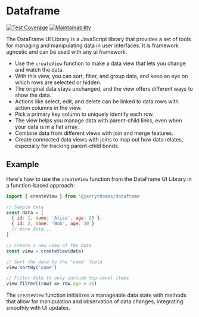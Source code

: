 # Dataframe

[![Test Coverage][coverage_badge]][coverage_url]
[![Maintainability][maintainability_badge]][maintainability_url]

The DataFrame UI Library is a JavaScript library that provides a set of tools for managing and manipulating data in user interfaces. It is framework agnostic and can be used with any ui framework.

- Use the `createView` function to make a data view that lets you change and watch the data.
- With this view, you can sort, filter, and group data, and keep an eye on which rows are selected or hidden.
- The original data stays unchanged, and the view offers different ways to show the data.
- Actions like select, edit, and delete can be linked to data rows with action columns in the view.
- Pick a primary key column to uniquely identify each row.
- The view helps you manage data with parent-child links, even when your data is in a flat array.
- Combine data from different views with join and merge features.
- Create connected data views with joins to map out how data relates, especially for tracking parent-child bonds.

## Example

Here's how to use the `createView` function from the DataFrame UI Library in a function-based approach:

```javascript
import { createView } from '@jerrythomas/dataframe'

// Sample data
const data = [
  { id: 1, name: 'Alice', age: 25 },
  { id: 2, name: 'Bob', age: 30 }
  // more data...
]

// Create a new view of the data
const view = createView(data)

// Sort the data by the 'name' field
view.sortBy('name')

// Filter data to only include top-level items
view.filter((row) => row.age > 25)
```

The `createView` function initializes a manageable data state with methods that allow for manipulation and observation of data changes, integrating smoothly with UI updates.

[coverage_badge]: https://api.codeclimate.com/v1/badges/165df677f6d552814a33/test_coverage
[coverage_url]: https://codeclimate.com/github/jerrythomas/dataframe/test_coverage
[maintainability_badge]: https://api.codeclimate.com/v1/badges/165df677f6d552814a33/maintainability
[maintainability_url]: https://codeclimate.com/github/jerrythomas/dataframe/maintainability
